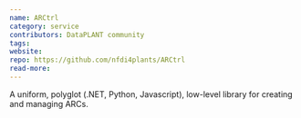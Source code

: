 ```yaml
---
name: ARCtrl
category: service
contributors: DataPLANT community
tags: 
website:
repo: https://github.com/nfdi4plants/ARCtrl
read-more: 
---
```


A uniform, polyglot (.NET, Python, Javascript), low-level library for creating and managing ARCs.